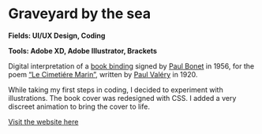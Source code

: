 # Graveyard by the sea 
__Fields: UI/UX Design, Coding__

__Tools: Adobe XD, Adobe Illustrator, Brackets__

Digital interpretation of a [book binding](http://www.sothebys.com/en/auctions/ecatalogue/2013/livres-manuscrits-pf1313/lot.187.html) signed by [Paul Bonet](https://www.stephenongpin.com/artist/238576/paul-bonet) in 1956, for the poem [“Le Cimetiére Marin”](https://intranslation.brooklynrail.org/french/the-graveyard-by-the-sea/), written by [Paul Valéry](https://en.wikipedia.org/wiki/Paul_Val%C3%A9ry) in 1920.

While taking my first steps in coding, I decided to experiment with illustrations. 
The book cover was redesigned with CSS. I added a very discreet animation to bring the cover to life.

[Visit the website here](https://elenatsap.github.io/graveyard-by-the-sea/)
